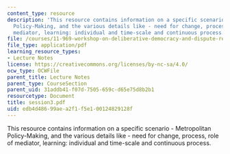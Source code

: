 ```yaml
---
content_type: resource
description: 'This resource contains information on a specific scenario - Metropolitan
  Policy-Making, and the various details like - need for change, process, role of
  mediator, learning: individual and time-scale and continuous process.'
file: /courses/11-969-workshop-on-deliberative-democracy-and-dispute-resolution-summer-2005/edb4d48699aea2f1f5e100124829128f_session3.pdf
file_type: application/pdf
learning_resource_types:
- Lecture Notes
license: https://creativecommons.org/licenses/by-nc-sa/4.0/
ocw_type: OCWFile
parent_title: Lecture Notes
parent_type: CourseSection
parent_uid: 31addb41-f07d-7505-659c-d65e75d8b2b1
resourcetype: Document
title: session3.pdf
uid: edb4d486-99ae-a2f1-f5e1-00124829128f
---
```

This resource contains information on a specific scenario - Metropolitan Policy-Making, and the various details like - need for change, process, role of mediator, learning: individual and time-scale and continuous process.